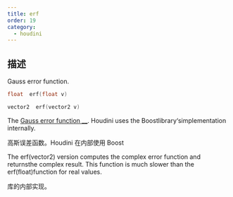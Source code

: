```yaml
---
title: erf
order: 19
category:
  - houdini
---
```

    
## 描述

Gauss error function.

```c
float  erf(float v)
```

```c
vector2  erf(vector2 v)
```

The [Gauss error function \_\_](http://en.wikipedia.org/wiki/Error_function).
Houdini uses the Boostlibrary‘simplementation internally.

高斯误差函数。Houdini 在内部使用 Boost

The erf(vector2) version computes the complex error function and returnsthe
complex result. This function is much slower than the erf(float)function for
real values.

库的内部实现。
